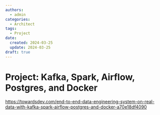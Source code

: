 ```yaml
---
authors:
  - admin
categories:
  - Architect
tags:
  - Project
date:
  created: 2024-03-25
  update: 2024-03-25
draft: true
---
```


# Project: Kafka, Spark, Airflow, Postgres, and Docker

https://towardsdev.com/end-to-end-data-engineering-system-on-real-data-with-kafka-spark-airflow-postgres-and-docker-a70e18df4090
